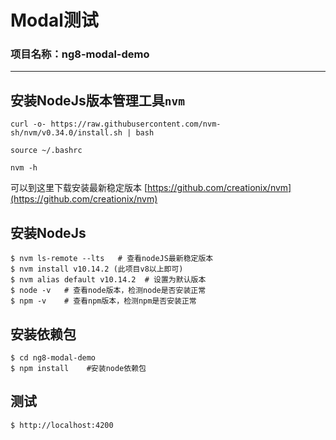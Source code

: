# Modal测试

### 项目名称：ng8-modal-demo

---

## 安装NodeJs版本管理工具`nvm`

```
curl -o- https://raw.githubusercontent.com/nvm-sh/nvm/v0.34.0/install.sh | bash

source ~/.bashrc

nvm -h

```

可以到这里下载安装最新稳定版本 [https://github.com/creationix/nvm](https://github.com/creationix/nvm)


## 安装NodeJs
```
$ nvm ls-remote --lts   # 查看nodeJS最新稳定版本
$ nvm install v10.14.2 (此项目v8以上即可)
$ nvm alias default v10.14.2  # 设置为默认版本
$ node -v   # 查看node版本，检测node是否安装正常
$ npm -v    # 查看npm版本，检测npm是否安装正常
```

## 安装依赖包
```
$ cd ng8-modal-demo
$ npm install    #安装node依赖包
```

## 测试

```bash
$ http://localhost:4200
```
